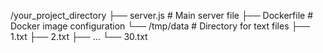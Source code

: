 /your_project_directory
├── server.js          # Main server file
├── Dockerfile         # Docker image configuration
└── /tmp/data          # Directory for text files
   ├── 1.txt
   ├── 2.txt
   ├── ...
   └── 30.txt
